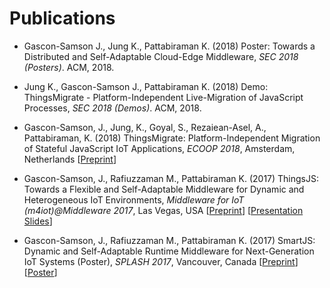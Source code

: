 # Publications

*  Gascon-Samson J., Jung K., Pattabiraman K. (2018) Poster: Towards a Distributed and Self-Adaptable Cloud-Edge Middleware, *SEC 2018 (Posters)*. ACM, 2018.

*  Jung K., Gascon-Samson J., Pattabiraman K. (2018) Demo: ThingsMigrate - Platform-Independent Live-Migration of JavaScript Processes, *SEC 2018 (Demos)*. ACM, 2018.

* Gascon-Samson, J., Jung, K., Goyal, S., Rezaiean-Asel, A., Pattabiraman, K. (2018) ThingsMigrate: Platform-Independent Migration of Stateful JavaScript IoT Applications, *ECOOP 2018*, Amsterdam, Netherlands [[Preprint](http://drops.dagstuhl.de/opus/volltexte/2018/9223/)]

* Gascon-Samson, J., Rafiuzzaman M., Pattabiraman K. (2017) ThingsJS: Towards a Flexible and Self-Adaptable Middleware for Dynamic and Heterogeneous IoT Environments, *Middleware for IoT (m4iot)@Middleware 2017*, Las Vegas, USA [[Preprint](http://www.wyntech.ca/misc/web/preprints/m4iot2017.pdf)] [[Presentation Slides](http://www.wyntech.ca/misc/web/preprints/ThingsJS-m4iot-Dec2017.pdf)]

* Gascon-Samson, J., Rafiuzzaman M., Pattabiraman K. (2017) SmartJS: Dynamic and Self-Adaptable Runtime Middleware for Next-Generation IoT Systems (Poster), *SPLASH 2017*, Vancouver, Canada [[Preprint](http://www.wyntech.ca/misc/web/preprints/SPLASH2017-Abstract.pdf)] [[Poster](http://www.wyntech.ca/misc/web/preprints/SmartJS-Poster-SPLASH2017.pdf)]
